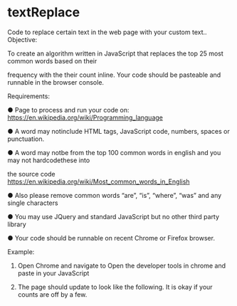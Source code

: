 # textReplace
Code to replace certain text in the web page with your custom text..
Objective:

To create an algorithm written in JavaScript that replaces the top 25 most common words based on their

frequency with the their count inline. Your code should be pasteable and runnable in the browser console.

Requirements:

● Page to process and run your code on: https://en.wikipedia.org/wiki/Programming_language

● A word may not​include HTML tags, JavaScript code, numbers, spaces or punctuation.

● A word may not​be from the top 100 common words in english and you may not hardcode​these into

the source code https://en.wikipedia.org/wiki/Most_common_words_in_English

● Also please remove common words “are”, “is”, “where”, “was” and any single characters

● You may use JQuery and standard JavaScript but no other third party library

● Your code should be runnable on recent Chrome or Firefox browser.

Example:

1. Open Chrome and navigate to Open the developer tools in chrome and paste in your JavaScript

2. The page should update to look like the following. It is okay if your counts are off by a few.
